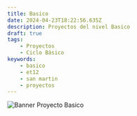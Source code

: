 ```yaml
---
title: Basico
date: 2024-04-23T18:22:56.635Z
description: Proyectos del nivel Basico
draft: true
tags:
    - Proyectos
    - Ciclo Básico
keywords:
    - basico
    - et12
    - san martin
    - proyectos
---
```

![Banner Proyecto Basico](/imgs/proyectobasico.png)